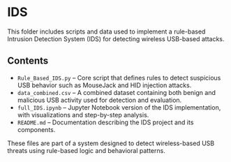 # IDS

This folder includes scripts and data used to implement a rule-based Intrusion Detection System (IDS) for detecting wireless USB-based attacks.

## Contents
- `Rule_Based_IDS.py` – Core script that defines rules to detect suspicious USB behavior such as MouseJack and HID injection attacks.
- `data_combined.csv` – A combined dataset containing both benign and malicious USB activity used for detection and evaluation.
- `full_IDS.ipynb` – Jupyter Notebook version of the IDS implementation, with visualizations and step-by-step analysis.
- `README.md` – Documentation describing the IDS project and its components.

These files are part of a system designed to detect wireless-based USB threats using rule-based logic and behavioral patterns.


